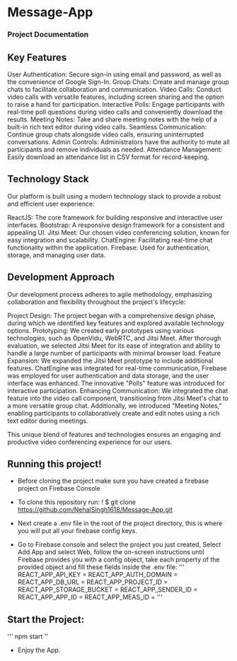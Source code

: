 # Message-App

### Project Documentation

## Key Features

User Authentication: Secure sign-in using email and password, as well as the convenience of Google Sign-In.
Group Chats: Create and manage group chats to facilitate collaboration and communication.
Video Calls: Conduct video calls with versatile features, including screen sharing and the option to raise a hand for participation.
Interactive Polls: Engage participants with real-time poll questions during video calls and conveniently download the results.
Meeting Notes: Take and share meeting notes with the help of a built-in rich text editor during video calls.
Seamless Communication: Continue group chats alongside video calls, ensuring uninterrupted conversations.
Admin Controls: Administrators have the authority to mute all participants and remove individuals as needed.
Attendance Management: Easily download an attendance list in CSV format for record-keeping.

## Technology Stack

Our platform is built using a modern technology stack to provide a robust and efficient user experience:

ReactJS: The core framework for building responsive and interactive user interfaces.
Bootstrap: A responsive design framework for a consistent and appealing UI.
Jitsi Meet: Our chosen video conferencing solution, known for easy integration and scalability.
ChatEngine: Facilitating real-time chat functionality within the application.
Firebase: Used for authentication, storage, and managing user data.

## Development Approach

Our development process adheres to agile methodology, emphasizing collaboration and flexibility throughout the project's lifecycle:

Project Design: The project began with a comprehensive design phase, during which we identified key features and explored available technology options.
Prototyping: We created early prototypes using various technologies, such as OpenVidu, WebRTC, and Jitsi Meet. After thorough evaluation, we selected Jitsi Meet for its ease of integration and ability to handle a large number of participants with minimal browser load.
Feature Expansion: We expanded the Jitsi Meet prototype to include additional features. ChatEngine was integrated for real-time communication, Firebase was employed for user authentication and data storage, and the user interface was enhanced. The innovative "Polls" feature was introduced for interactive participation.
Enhancing Communication: We integrated the chat feature into the video call component, transitioning from Jitsi Meet's chat to a more versatile group chat. Additionally, we introduced "Meeting Notes," enabling participants to collaboratively create and edit notes using a rich text editor during meetings.

This unique blend of features and technologies ensures an engaging and productive video conferencing experience for our users.

## Running this project!
* Before cloning the project make sure you have created a firebase project on Firebase Console

* To clone this repository run:
! $ git clone https://github.com/NehalSingh1618/Message-App.git 
* Next create a .env file in the root of the project directory, this is where you will put all your firebase config keys.
* Go to Firebase console and select the project you just created, Select Add App and select Web, follow the on-screen instructions until Firebase provides you with a config object, take each property of the provided object and fill these fields inside the .env file:
'''
 REACT_APP_API_KEY =
REACT_APP_AUTH_DOMAIN =
REACT_APP_DB_URL =
REACT_APP_PROJECT_ID =
REACT_APP_STORAGE_BUCKET =
REACT_APP_SENDER_ID =
REACT_APP_APP_ID =
REACT_APP_MEAS_ID =
'''

## Start the Project:
''' npm start '' 

* Enjoy the App.
